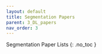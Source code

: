 ```yaml
---
layout: default
title: Segmentation Papers
parent: 3_DL_papers
nav_order: 3
---
```


 Segmentation Paper Lists
{: .no_toc }

